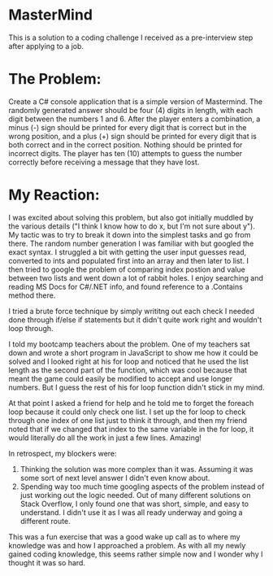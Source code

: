 # MasterMind

This is a solution to a coding challenge I received as a pre-interview step after applying to a job.

# The Problem:

Create a C# console application that is a simple version of Mastermind.  The randomly generated answer should be four (4) digits in length, with each digit between the numbers 1 and 6.  After the player enters a combination, a minus (-) sign should be printed for every digit that is correct but in the wrong position, and a plus (+) sign should be printed for every digit that is both correct and in the correct position.  Nothing should be printed for incorrect digits.  The player has ten (10) attempts to guess the number correctly before receiving a message that they have lost.

# My Reaction:

I was excited about solving this problem, but also got initially muddled by the various details ("I think I know how to do x, but I'm not sure about y"). My tactic was to try to break it down into the simplest tasks and go from there. The random number generation I was familiar with but googled the exact syntax. I struggled a bit with getting the user input guesses read, converted to ints and populated first into an array and then later to list. I then tried to google the problem of comparing index postion and value between two lists and went down a lot of rabbit holes. I enjoy searching and reading MS Docs for C#/.NET info, and found reference to a .Contains method there.  

I tried a brute force technique by simply writitng out each check I needed done through if/else if statements but it didn't quite work right and wouldn't loop through. 

I told my bootcamp teachers about the problem. One of my teachers sat down and wrote a short program in JavaScript to show me how it could be solved and I looked right at his for loop and noticed that he used the list length as the second part of the function, which was cool because that meant the game could easily be modified to accept and use longer numbers. But I guess the rest of his for loop function didn't stick in my mind.

At that point I asked a friend for help and he told me to forget the foreach loop because it could only check one list. I set up the for loop to check through one index of one list just to think it through, and then my friend noted that if we changed that index to the same variable in the for loop, it would literally do all the work in just a few lines. Amazing! 

In retrospect, my blockers were: 

1. Thinking the solution was more complex than it was. Assuming it was some sort of next level answer I didn't even know about. 
2. Spending way too much time googling aspects of the problem instead of just working out the logic needed. Out of many different solutions on Stack Overflow, I only found one that was short, simple, and easy to understand. I didn't use it as I was all ready underway and going a different route. 

This was a fun exercise that was a good wake up call as to where my knowledge was and how I approached a problem. As with all my newly gained coding knowledge, this seems rather simple now and I wonder why I thought it was so hard. 


